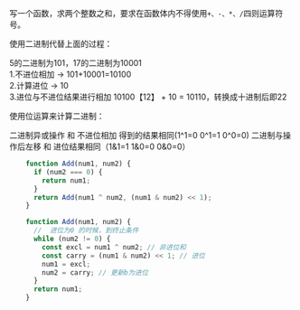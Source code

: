 写一个函数，求两个整数之和，要求在函数体内不得使用`+、-、*、/`四则运算符号。

使用二进制代替上面的过程：

5的二进制为101，17的二进制为10001 <br>
1.不进位相加 -> 101+10001=10100<br>
2.计算进位 -> 10<br>
3.进位与不进位结果进行相加 10100【12】 + 10 = 10110，转换成十进制后即22

使用位运算来计算二进制：

二进制异或操作 和 不进位相加 得到的结果相同(1^1=0 0^1=1 0^0=0)
二进制与操作后左移 和 进位结果相同（1&1=1 1&0=0 0&0=0）

```js
    function Add(num1, num2) {
      if (num2 === 0) {
        return num1;
      }
      return Add(num1 ^ num2, (num1 & num2) << 1);
    }

    function Add(num1, num2) {
      //  进位为0 的时候，到终止条件
      while (num2 != 0) {
        const excl = num1 ^ num2; // 非进位和
        const carry = (num1 & num2) << 1; // 进位
        num1 = excl;
        num2 = carry; // 更新b为进位
      }
      return num1;
    }

```